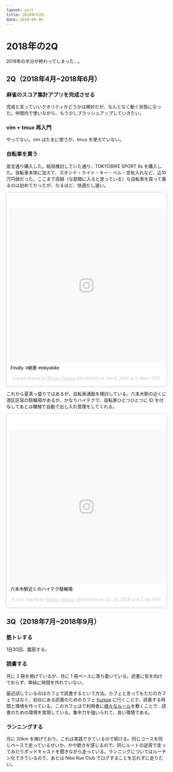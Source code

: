 ```yaml
---
layout: post
title: 2018年の2Q
date: 2018-06-30
---
```


# 2018年の2Q

2018年の半分が終わってしまった…。

## 2Q（2018年4月~2018年6月）

### 麻雀のスコア集計アプリを完成させる

完成と言っていいクオリティかどうかは微妙だが、なんとなく動く状態になった。仲間内で使いながら、もう少しブラッシュアップしていきたい。

### vim + tmux 再入門

やってない。vim はたまに使うが、tmux を使えていない。

### 自転車を買う

宣言通り購入した。結局検討していた通り、TOKYOBIKE SPORT 9s を購入した。自転車本体に加えて、スタンド・ライト・キー・ベル・空気入れなど、込10万円弱だった。ここまで高額（な部類に入ると思っている）な自転車を買って乗るのは初めてだったが、なるほど、快適だし速い。

<blockquote class="instagram-media" data-instgrm-captioned data-instgrm-permalink="https://www.instagram.com/p/BjyihedFlTz/" data-instgrm-version="8" style=" background:#FFF; border:0; border-radius:3px; box-shadow:0 0 1px 0 rgba(0,0,0,0.5),0 1px 10px 0 rgba(0,0,0,0.15); margin: 1px; max-width:658px; padding:0; width:99.375%; width:-webkit-calc(100% - 2px); width:calc(100% - 2px);"><div style="padding:8px;"> <div style=" background:#F8F8F8; line-height:0; margin-top:40px; padding:50.0% 0; text-align:center; width:100%;"> <div style=" background:url(data:image/png;base64,iVBORw0KGgoAAAANSUhEUgAAACwAAAAsCAMAAAApWqozAAAABGdBTUEAALGPC/xhBQAAAAFzUkdCAK7OHOkAAAAMUExURczMzPf399fX1+bm5mzY9AMAAADiSURBVDjLvZXbEsMgCES5/P8/t9FuRVCRmU73JWlzosgSIIZURCjo/ad+EQJJB4Hv8BFt+IDpQoCx1wjOSBFhh2XssxEIYn3ulI/6MNReE07UIWJEv8UEOWDS88LY97kqyTliJKKtuYBbruAyVh5wOHiXmpi5we58Ek028czwyuQdLKPG1Bkb4NnM+VeAnfHqn1k4+GPT6uGQcvu2h2OVuIf/gWUFyy8OWEpdyZSa3aVCqpVoVvzZZ2VTnn2wU8qzVjDDetO90GSy9mVLqtgYSy231MxrY6I2gGqjrTY0L8fxCxfCBbhWrsYYAAAAAElFTkSuQmCC); display:block; height:44px; margin:0 auto -44px; position:relative; top:-22px; width:44px;"></div></div> <p style=" margin:8px 0 0 0; padding:0 4px;"> <a href="https://www.instagram.com/p/BjyihedFlTz/" style=" color:#000; font-family:Arial,sans-serif; font-size:14px; font-style:normal; font-weight:normal; line-height:17px; text-decoration:none; word-wrap:break-word;" target="_blank">Finally. #納車 #tokyobike</a></p> <p style=" color:#c9c8cd; font-family:Arial,sans-serif; font-size:14px; line-height:17px; margin-bottom:0; margin-top:8px; overflow:hidden; padding:8px 0 7px; text-align:center; text-overflow:ellipsis; white-space:nowrap;">A post shared by <a href="https://www.instagram.com/1000ch/" style=" color:#c9c8cd; font-family:Arial,sans-serif; font-size:14px; font-style:normal; font-weight:normal; line-height:17px;" target="_blank"> Shogo Sensui</a> (@1000ch) on <time style=" font-family:Arial,sans-serif; font-size:14px; line-height:17px;" datetime="2018-06-09T03:58:44+00:00">Jun 8, 2018 at 8:58pm PDT</time></p></div></blockquote>

これから夏真っ盛りではあるが、自転車通勤を検討している。六本木駅の近くに港区区営の駐輪場があるが、かなりハイテクで、自転車ひとつひとつに ID を付与してあとは機械で自動で出し入れ管理をしてくれる。

<blockquote class="instagram-media" data-instgrm-captioned data-instgrm-permalink="https://www.instagram.com/p/BkfhtzyFfYX/" data-instgrm-version="8" style=" background:#FFF; border:0; border-radius:3px; box-shadow:0 0 1px 0 rgba(0,0,0,0.5),0 1px 10px 0 rgba(0,0,0,0.15); margin: 1px; max-width:658px; padding:0; width:99.375%; width:-webkit-calc(100% - 2px); width:calc(100% - 2px);"><div style="padding:8px;"> <div style=" background:#F8F8F8; line-height:0; margin-top:40px; padding:50.0% 0; text-align:center; width:100%;"> <div style=" background:url(data:image/png;base64,iVBORw0KGgoAAAANSUhEUgAAACwAAAAsCAMAAAApWqozAAAABGdBTUEAALGPC/xhBQAAAAFzUkdCAK7OHOkAAAAMUExURczMzPf399fX1+bm5mzY9AMAAADiSURBVDjLvZXbEsMgCES5/P8/t9FuRVCRmU73JWlzosgSIIZURCjo/ad+EQJJB4Hv8BFt+IDpQoCx1wjOSBFhh2XssxEIYn3ulI/6MNReE07UIWJEv8UEOWDS88LY97kqyTliJKKtuYBbruAyVh5wOHiXmpi5we58Ek028czwyuQdLKPG1Bkb4NnM+VeAnfHqn1k4+GPT6uGQcvu2h2OVuIf/gWUFyy8OWEpdyZSa3aVCqpVoVvzZZ2VTnn2wU8qzVjDDetO90GSy9mVLqtgYSy231MxrY6I2gGqjrTY0L8fxCxfCBbhWrsYYAAAAAElFTkSuQmCC); display:block; height:44px; margin:0 auto -44px; position:relative; top:-22px; width:44px;"></div></div> <p style=" margin:8px 0 0 0; padding:0 4px;"> <a href="https://www.instagram.com/p/BkfhtzyFfYX/" style=" color:#000; font-family:Arial,sans-serif; font-size:14px; font-style:normal; font-weight:normal; line-height:17px; text-decoration:none; word-wrap:break-word;" target="_blank">六本木駅近くのハイテク駐輪場</a></p> <p style=" color:#c9c8cd; font-family:Arial,sans-serif; font-size:14px; line-height:17px; margin-bottom:0; margin-top:8px; overflow:hidden; padding:8px 0 7px; text-align:center; text-overflow:ellipsis; white-space:nowrap;">A post shared by <a href="https://www.instagram.com/1000ch/" style=" color:#c9c8cd; font-family:Arial,sans-serif; font-size:14px; font-style:normal; font-weight:normal; line-height:17px;" target="_blank"> Shogo Sensui</a> (@1000ch) on <time style=" font-family:Arial,sans-serif; font-size:14px; line-height:17px;" datetime="2018-06-26T15:17:30+00:00">Jun 26, 2018 at 8:17am PDT</time></p></div></blockquote>

## 3Q（2018年7月~2018年9月）

### 筋トレする

1日30回、腹筋する。

### 読書する

月に 2 冊を掲げているが、月に 1 冊ペースに落ち着いている。読書に気を向けておらず、単純に時間を作れていない。

最近試しているのはカフェで読書するという方法。カフェと言ってもただのカフェではなく、初台にある読書のためのカフェ [fuzkue](http://fuzkue.com/) に行くことで、読書する時間と環境を作っている。このカフェはで利用者に[様々なルール](http://fuzkue.com/about)を敷くことで、読書のための環境を実現している。集中力を強いられて、良い環境である。

### ランニングする

月に 20km を掲げており、これは実践できているので続ける。同じコースを同じペースで走っているせいか、やや飽きを感じるので、同じルートの逆周で走ってみたりポッドキャストを聞きながら走っている。ランニングについてはルーチン化できているので、あとは Nike Run Club でログすることを忘れずに走りたい。

